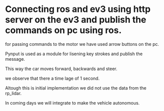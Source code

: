 # Connecting ros and ev3 using http server on the ev3  and publish the commands on pc using ros.
for passing commands to the motor we have used arrow buttons on the pc.

Pynput is used as a module for lisening key strokes and publish the message.

This way the car moves forward, backwards and steer.

we observe that there a time lage of 1 second.

Altough this is initial implementation we did not use the data from the rp_lidar.

In coming days we will integrate to make the vehicle autonomous.

